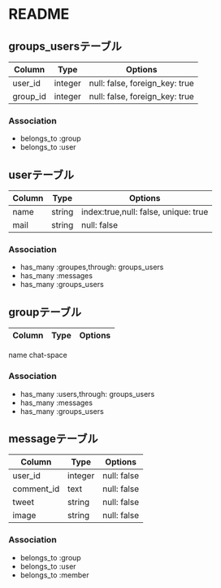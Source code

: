 # README


## groups_usersテーブル

|Column|Type|Options|
|------|----|-------|
|user_id|integer|null: false, foreign_key: true|
|group_id|integer|null: false, foreign_key: true|

### Association
- belongs_to :group
- belongs_to :user

## userテーブル

|Column|Type|Options|
|------|----|-------|
|name|string|index:true,null: false, unique: true|
|mail|string|null: false|

### Association
- has_many :groupes,through: groups_users
- has_many :messages
- has_many :groups_users

## groupテーブル

|Column|Type|Options|
|------|----|-------|
name chat-space

### Association
- has_many :users,through: groups_users
- has_many :messages
- has_many :groups_users


## messageテーブル

|Column|Type|Options|
|------|----|-------|
|user_id|integer|null: false|
|comment_id|text|null: false|
|tweet|string|null: false|
|image|string|null: false|

### Association
- belongs_to :group
- belongs_to :user
- belongs_to :member
